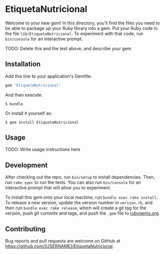 # EtiquetaNutricional

Welcome to your new gem! In this directory, you'll find the files you need to be able to package up your Ruby library into a gem. Put your Ruby code in the file `lib/EtiquetaNutricional`. To experiment with that code, run `bin/console` for an interactive prompt.

TODO: Delete this and the text above, and describe your gem

## Installation

Add this line to your application's Gemfile:

```ruby
gem 'EtiquetaNutricional'
```

And then execute:

    $ bundle

Or install it yourself as:

    $ gem install EtiquetaNutricional

## Usage

TODO: Write usage instructions here

## Development

After checking out the repo, run `bin/setup` to install dependencies. Then, run `rake spec` to run the tests. You can also run `bin/console` for an interactive prompt that will allow you to experiment.

To install this gem onto your local machine, run `bundle exec rake install`. To release a new version, update the version number in `version.rb`, and then run `bundle exec rake release`, which will create a git tag for the version, push git commits and tags, and push the `.gem` file to [rubygems.org](https://rubygems.org).

## Contributing

Bug reports and pull requests are welcome on GitHub at https://github.com/[USERNAME]/EtiquetaNutricional.

